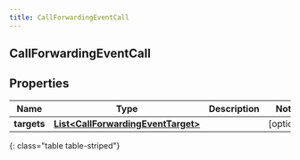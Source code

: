 ```yaml
---
title: CallForwardingEventCall
---
```

## CallForwardingEventCall


## Properties

| Name | Type | Description | Notes |
| ------------ | ------------- | ------------- | ------------- |
| **targets** | <!----><!---->[**List&lt;CallForwardingEventTarget&gt;**](CallForwardingEventTarget.html)<!----> |  |  [optional] |
{: class="table table-striped"}



